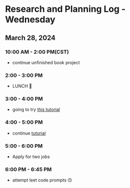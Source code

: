 # Research and Planning Log - Wednesday

## March 28, 2024

### 10:00 AM - 2:00 PM(CST)

- continue unfinished book project

### 2:00 - 3:00 PM

- LUNCH 🍔

### 3:00 - 4:00 PM

- going to try [this tutorial](https://docs.djangoproject.com/en/5.0/intro/tutorial04/)

### 4:00 - 5:00 PM

- continue [tutorial](https://docs.djangoproject.com/en/5.0/intro/tutorial04/)

### 5:00 - 6:00 PM

- Apply for two jobs

### 6:00 PM - 6:45 PM

- attempt leet code prompts 🙃
